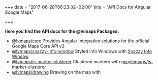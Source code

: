 +++
date = "2017-06-28T06:23:32+02:00"
title = "API Docs for Angular Google Maps"

+++

**Here you find the API docs for the @lvmaps Packages:**

* [@lvmaps/core](https://angular-maps.com/api-docs/agm-core/modules/AgmCoreModule.html)
  Provides Angular integration solutions for the official Google Maps Core API v3
* [@lvmaps/snazzy-info-window](https://angular-maps.com/api-docs/agm-snazzy-info-window/modules/AgmSnazzyInfoWindowModule.html)
  Styled Info Windows with [Snazzy Info Window](https://github.com/atmist/snazzy-info-window)
* [@lvmaps/js-marker-clusterer](https://angular-maps.com/api-docs/js-marker-clusterer/modules/AgmJsMarkerClustererModule.html)
  Clustered markers with [googlemaps/js-marker-clusterer](https://github.com/googlemaps/js-marker-clusterer)
* [@lvmaps/drawing](https://angular-maps.com/api-docs/drawing/modules/AgmDrawingModule.html)
  Drawing on the map with
